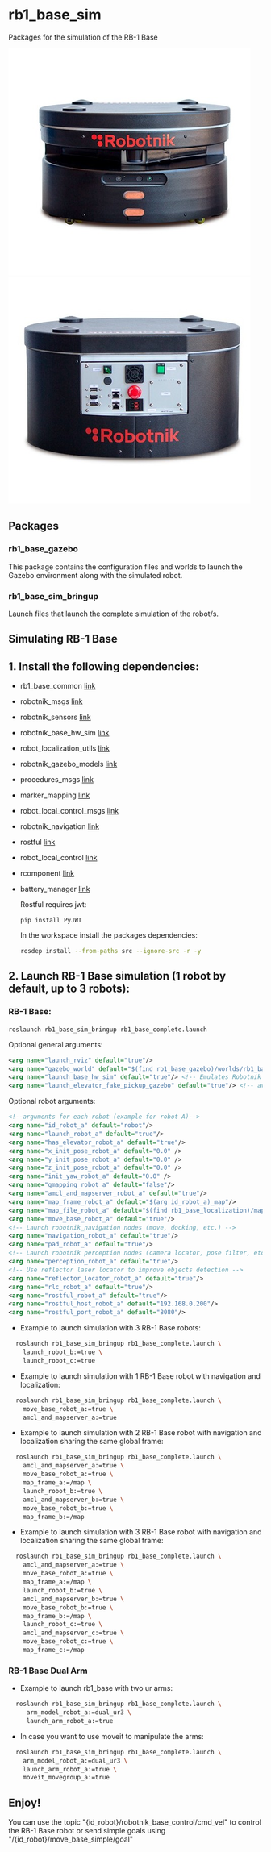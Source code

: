 # rb1_base_sim


Packages for the simulation of the RB-1 Base

![RB-1-BASE Front](doc/rb-1-base-front.jpg) ![RB-1-BASE Rear](doc/rb-1-base-rear.jpg)

## Packages

### rb1_base_gazebo

This package contains the configuration files and worlds to launch the Gazebo environment along with the simulated robot.

### rb1_base_sim_bringup

Launch files that launch the complete simulation of the robot/s.



## Simulating RB-1 Base

## 1. Install the following dependencies:
  - rb1_base_common [link](https://github.com/RobotnikAutomation/rb1_base_common/tree/update_structure)
  - robotnik_msgs [link](https://github.com/RobotnikAutomation/robotnik_msgs)
  - robotnik_sensors [link](https://github.com/RobotnikAutomation/robotnik_sensors)
  - robotnik_base_hw_sim [link](https://github.com/RobotnikAutomation/robotnik_base_hw_sim)
  - robot_localization_utils [link](https://github.com/RobotnikAutomation/robot_localization_utils)
  - robotnik_gazebo_models [link](https://github.com/RobotnikAutomation/robotnik_gazebo_models.git)
  - procedures_msgs [link](https://github.com/RobotnikAutomation/procedures_msgs.git)
  - marker_mapping [link](https://github.com/RobotnikAutomation/marker_mapping.git)
  - robot_local_control_msgs [link](https://github.com/RobotnikAutomation/robot_local_control_msgs.git)
  - robotnik_navigation [link](https://github.com/RobotnikAutomation/robotnik_navigation.git)
  - rostful [link](https://github.com/RobotnikAutomation/rostful.git)
  - robot_local_control [link](https://github.com/RobotnikAutomation/robot_local_control.git)
  - rcomponent [link](https://github.com/RobotnikAutomation/rcomponent.git)
  - battery_manager [link](https://github.com/RobotnikAutomation/battery_manager.git)

    Rostful requires jwt:
    ```
    pip install PyJWT
    ```

    In the workspace install the packages dependencies:
    ```bash
    rosdep install --from-paths src --ignore-src -r -y
    ```

## 2. Launch RB-1 Base simulation (1 robot by default, up to 3 robots):
### RB-1 Base:
  ```
  roslaunch rb1_base_sim_bringup rb1_base_complete.launch
  ```

  Optional general arguments:
  ```xml
  <arg name="launch_rviz" default="true"/>
  <arg name="gazebo_world" default="$(find rb1_base_gazebo)/worlds/rb1_base_office.world"/>
  <arg name="launch_base_hw_sim" default="true"/> <!-- Emulates Robotnik Base HW -->
  <arg name="launch_elevator_fake_pickup_gazebo" default="true"/> <!-- avoids Gazebo physics to pick carts-->

  ```
  Optional robot arguments:
  ```xml
  <!--arguments for each robot (example for robot A)-->
  <arg name="id_robot_a" default="robot"/>
  <arg name="launch_robot_a" default="true"/>
  <arg name="has_elevator_robot_a" default="true"/>
  <arg name="x_init_pose_robot_a" default="0.0" />
  <arg name="y_init_pose_robot_a" default="0.0" />
  <arg name="z_init_pose_robot_a" default="0.0" />
  <arg name="init_yaw_robot_a" default="0.0" />
  <arg name="gmapping_robot_a" default="false"/>
  <arg name="amcl_and_mapserver_robot_a" default="true"/>
  <arg name="map_frame_robot_a" default="$(arg id_robot_a)_map"/>
  <arg name="map_file_robot_a" default="$(find rb1_base_localization)/maps/willow_garage/willow_garage.yaml"/>
  <arg name="move_base_robot_a" default="true"/>
  <!-- Launch robotnik_navigation nodes (move, docking, etc.) -->
  <arg name="navigation_robot_a" default="true"/>
  <arg name="pad_robot_a" default="true"/>
  <!-- Launch robotnik perception nodes (camera locator, pose filter, etc.) -->
  <arg name="perception_robot_a" default="true"/>
  <!-- Use reflector laser locator to improve objects detection -->
  <arg name="reflector_locator_robot_a" default="true"/>
  <arg name="rlc_robot_a" default="true"/>
  <arg name="rostful_robot_a" default="true"/>
  <arg name="rostful_host_robot_a" default="192.168.0.200"/>
  <arg name="rostful_port_robot_a" default="8080"/>
  ```

- Example to launch simulation with 3 RB-1 Base robots:
```bash
  roslaunch rb1_base_sim_bringup rb1_base_complete.launch \
    launch_robot_b:=true \
    launch_robot_c:=true
```
- Example to launch simulation with 1 RB-1 Base robot with navigation and localization:
```bash
  roslaunch rb1_base_sim_bringup rb1_base_complete.launch \
    move_base_robot_a:=true \
    amcl_and_mapserver_a:=true
```
- Example to launch simulation with 2 RB-1 Base robot with navigation and localization sharing the same global frame:
```bash
  roslaunch rb1_base_sim_bringup rb1_base_complete.launch \
    amcl_and_mapserver_a:=true \
    move_base_robot_a:=true \
    map_frame_a:=/map \
    launch_robot_b:=true \
    amcl_and_mapserver_b:=true \
    move_base_robot_b:=true \
    map_frame_b:=/map
```
- Example to launch simulation with 3 RB-1 Base robot with navigation and localization sharing the same global frame:
```bash
  roslaunch rb1_base_sim_bringup rb1_base_complete.launch \
    amcl_and_mapserver_a:=true \
    move_base_robot_a:=true \
    map_frame_a:=/map \
    launch_robot_b:=true \
    amcl_and_mapserver_b:=true \
    move_base_robot_b:=true \
    map_frame_b:=/map \
    launch_robot_c:=true \
    amcl_and_mapserver_c:=true \
    move_base_robot_c:=true \
    map_frame_c:=/map
```

### RB-1 Base Dual Arm

- Example to launch rb1_base with two ur arms:
```bash
  roslaunch rb1_base_sim_bringup rb1_base_complete.launch \
     arm_model_robot_a:=dual_ur3 \
     launch_arm_robot_a:=true
```

- In case you want to use moveit to manipulate the arms:
```bash
  roslaunch rb1_base_sim_bringup rb1_base_complete.launch \
    arm_model_robot_a:=dual_ur3 \
    launch_arm_robot_a:=true \
    moveit_movegroup_a:=true
```

## Enjoy!
You can use the topic "{id_robot}/robotnik_base_control/cmd_vel" to control the RB-1 Base robot or send simple goals using "/{id_robot}/move_base_simple/goal"
